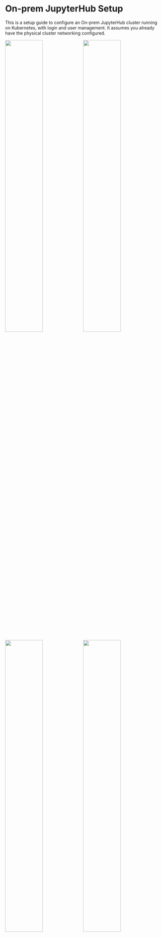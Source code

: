 # On-prem JupyterHub Setup

This is a setup guide to configure an On-prem JupyterHub cluster running on Kubernetes, with login and user management. It assumes you already have the physical cluster networking configured. 

<img src="images/login.png" width=49%> <img src="images/moodle.png" width=49%>

<img src="images/spawner.png" width=49%> <img src="images/jupyter.png" width=49%>

## System Architecture

<img src="images/system_diagram.jpg" width=50%>

* [Kubernetes](https://kubernetes.io/) provides the underlying infrastructure
* [Moodle](https://moodle.org/) provides user management (geared towards schools) and OAuth authentication service
* [JupyterHub](https://jupyter.org/hub) provides a multi-user environment for Jupyter servers
* Dedicated NFS Server provides pods with persistent storage

This design assumes the Kubernetes cluster's physical network is isolated, with a proxy node used to provide a single entrypoint into the cluster. [Nginx](https://nginx.org/en/) is used on this proxy node to provide the following proxies so that external users can access the cluster via `proxy-ip`, the external IP address of the proxy node. 

* `proxy-ip:80` -> JupyterHub
* `proxy-ip:5050` -> Moodle

This is important as this will be part of the OAuth configuration (e.g. callback URL).

## Provisioning a new node

This section needs to be run on **every** new node prior to setting up the Kubernetes cluster.

1. Install Ubuntu 18.04 LTS
2. Run commands below:

```shell
sudo su root
# as root user
apt-get update && apt-get install -y curl
# baller one liner move
export NODE_SETUP_SCRIPT=https://raw.githubusercontent.com/NVAITC/onprem-gpu-cluster-setup/master/setup_node.sh
curl $NODE_SETUP_SCRIPT | bash
# system will automatically reboot after done
```

**Post Install for GPU Nodes**

After system reboot, perform the follow step to set the default container runtime to the NVIDIA Container Runtime and allow your default user to use Docker without `sudo`:

```shell
sudo usermod -aG docker $USER
sudo nano /etc/docker/daemon.json
```

Modify your file to look something like this:

```json
{
    "default-runtime": "nvidia",
    "runtimes": {
        "nvidia": {
            "path": "nvidia-container-runtime",
            "runtimeArgs": []
        }
    }
}
```

Do `sudo pkill -SIGHUP dockerd` to restart the Docker daemon.

## Deploy Kubernetes Cluster

This section will deploy Kubernetes on the master node, and then provide you with the command to run on each worker node in order to join the Kubernetes cluster.

Reference: https://kubernetes.io/docs/setup/production-environment/tools/kubeadm/create-cluster-kubeadm/

**Part 1: Master Node**

```shell
sudo kubeadm init --pod-network-cidr=10.244.0.0/16

mkdir -p $HOME/.kube
sudo cp -i /etc/kubernetes/admin.conf $HOME/.kube/config
sudo chown $(id -u):$(id -g) $HOME/.kube/config

# you might want to check for an updated Flannel:
# https://kubernetes.io/docs/setup/production-environment/tools/kubeadm/create-cluster-kubeadm/#pod-network

kubectl apply -f https://raw.githubusercontent.com/coreos/flannel/2140ac876ef134e0ed5af15c65e414cf26827915/Documentation/kube-flannel.yml

# allow pods to schedule on master
kubectl taint nodes --all node-role.kubernetes.io/master-

# check pods to make sure all running
kubectl get pods --all-namespaces
```

**Optional: deploy Kubernetes Dashboard**

```shell
kubectl apply -f https://raw.githubusercontent.com/kubernetes/dashboard/v2.0.0-beta8/aio/deploy/recommended.yaml
```

For setup instructions, see: https://github.com/kubernetes/dashboard/wiki/Creating-sample-user


**Part 2: Other Nodes**

Run the join command (**included in output of `kubeadm init`** in the previous section).

Run `kubectl get nodes` as a sanity check. Every node should be in `Ready` state within 60s.

**Post Install**

Deploy NVIDIA device plugin:

```shell
kubectl create -f https://raw.githubusercontent.com/NVIDIA/k8s-device-plugin/1.0.0-beta4/nvidia-device-plugin.yml
```

You can check for a newer version of the plugin [here](https://github.com/NVIDIA/k8s-device-plugin#enabling-gpu-support-in-kubernetes).

Within 60s, the GPUs should be visible to Kubernetes. You can run the follow command to check:

```shell
kubectl get nodes -o=custom-columns=NAME:.metadata.name,GPUs:.status.capacity.'nvidia\.com/gpu'
```

## Install and Initialize Helm

Before following the instructions, you can check for the latest version of Helm [here](https://github.com/helm/helm/releases). The instructions below work for Helm 3.x and not 2.x!

```shell
wget https://get.helm.sh/helm-v3.0.2-linux-amd64.tar.gz
tar -xvf helm-v3.0.2-linux-amd64.tar.gz linux-amd64/
chmod +x linux-amd64/helm
sudo mv linux-amd64/helm /usr/local/bin/helm

# initialize Helm

helm repo add stable https://kubernetes-charts.storage.googleapis.com/
helm repo update
```

## Deploy Storage Backend

In this section, you will deploy a NFS server if you don't already have one, and create the Kubernetes `nfs-client-provisoner` in order to access the NFS server from Kubernetes. This step is very important as any pods that requires persistent state (e.g. databases, user files etc.) will need this storage backend.

### Setting up an NFS Server

You will need an NFS storage server. This will **not** be managed by Kubernetes, but can run on one of your Kubernetes nodes. 

If you are using a hard-disk array, you should use RAID 5, which gives you reasonable redundancy, good read speeds but relatively lousier write speeds. We prioritise read speeds as these could be a bottleneck during training. If using a hardware RAID card, be sure to enable the controller cache.

This is a simple procedure, you can follow guides online such as [this one](https://vitux.com/install-nfs-server-and-client-on-ubuntu/). Take note of your NFS server's IP address and **system path** to your NFS share, e.g. `/mnt/RAID/`. However, there are a few configuration details you need to take note of:

```
/mnt/RAID/    10.12.0.0/16(rw,async,no_subtree_check,no_root_squash)
```

* Whitelisted IP address should be that of your physical nodes
* Add `async` for better performance at the cost of possible data corruption if the server reboots while still holding unwritten data in its caches
* `no_root_squash` is (unfortunately) needed since some containers will otherwise not be able to write their attached volumes since they run as `root`

### Install `nfs-client-provisioner`

This will create a Kubernetes [`StorageClass`](https://kubernetes.io/docs/concepts/storage/storage-classes/) for Pods to use to create persistent volumes (via [`PersistentVolume`](https://kubernetes.io/docs/concepts/storage/persistent-volumes/)).

**More Info**

* https://github.com/helm/charts/tree/master/stable/nfs-client-provisioner
* https://www.kubeflow.org/docs/use-cases/kubeflow-on-multinode-cluster/

```shell
# replace with NFS Server IP Address
export NFS_IP=192.168.X.X
export NFS_PATH=/mnt/RAID

helm install \
  --set nfs.server=$NFS_IP \
  --set nfs.path=$NFS_PATH \
  --set storageClass.name=nfs \
  --set storageClass.defaultClass=true \
  stable/nfs-client-provisioner
```

**Sanity Check**

```shell
kubectl get storageclass -n kubeflow
```

## Deploy Moodle

**Part 1: Install Moodle**

Moodle is a LMS (learning management system). We are using Moodle as the authentication service because Moodle is a mature platform that provides bulk user management features suitable for educational institutions. We will be deploying Moodle on Kubernetes with a Helm chart with default settings. 

For more information on the helm chart, see [helm/charts/tree/master/stable/moodle](https://github.com/helm/charts/tree/master/stable/moodle).

```shell
export MOODLE_ADMIN=admin
export MOODLE_PASSWORD=password
helm install \
  --set moodleUsername=$MOODLE_ADMIN,moodlePassword=$MOODLE_PASSWORD,metrics.enabled=true,resources.requests.cpu=2,resources.requests.memory=2Gi,mariadb.requests.resources.cpu=2,mariadb.requests.resources.memory=2Gi moodle stable/moodle \
  moodle stable/moodle
```

After a while, Moodle will start up. Run `kubectl get pods` to check.

**Part 2: Install OAuth Plugin**

Reference: https://github.com/jupyterhub/oauthenticator#moodle-setup

Install the Moodle OAuth plugin:

1. Download: https://github.com/projectestac/moodle-local_oauth/archive/master.zip
2. Install by uploading the zip file at `Site administration > Plugins > Install plugins`
3. Head over to `Site administration > Server > OAuth provider settings > Add new client` 



## JupyterHub Setup

Reference: [zero-to-jupyterhub](https://zero-to-jupyterhub.readthedocs.io/en/latest/)

Create a config file `jh-config.yaml`. Below is a template you can follow:

```yaml
hub:
  extraEnv:
    OAUTH2_AUTHORIZE_URL: http://proxy-ip:5050/local/oauth/login.php?client_id=jupyterhub&response_type=code
  extraConfig:
        announcementConfig: |
          c.JupyterHub.template_vars = {"announcement": "New here? <a href='#'>Get help here</a>"}
proxy:
  secretToken: # generate this with `openssl rand -hex 32`
auth:
  type: custom
  custom:
    className: oauthenticator.generic.GenericOAuthenticator
    config:
      login_service: "SUTD ID"
      client_id: "jupyterhub"
      client_secret: "secret-key"
      oauth_callback_url: "http://proxy-ip/hub/oauth_callback"
      token_url: "http://proxy-ip:5050/local/oauth/token.php"
      userdata_url: "http://proxy-ip:5050/local/oauth/user_info.php"
      userdata_method: "GET"
      extra_params: {"scope":"user_info","client_id":"jupyterhub","client_secret":"secret-key"}
  admin:
    users:
      - gpuadmin
    access: true
singleuser:
  profileList:
    - display_name: "sutd.gpu.1xlarge"
      description: "1 GPU, 8 cores and 32GB RAM. The <code>nvaitc/ai-lab</code> image provides TensorFlow, PyTorch and various data science packages, VS Code and a virtual desktop."
      kubespawner_override:
        image: nvaitc/ai-lab:20.01-vnc
        extra_resource_limits:
          nvidia.com/gpu: "1"
      default: true
    - display_name: "sutd.cpu.1xlarge"
      description: "8 cores and 32GB RAM. The <code>jupyter/datascience-notebook</code> image provides various Python data science packages."
      kubespawner_override:
        image: jupyter/datascience-notebook:latest
  storage:
    extraVolumes:
      - name: shm-volume
        emptyDir:
          medium: Memory
    extraVolumeMounts:
      - name: shm-volume
        mountPath: /dev/shm
  extraEnv:
    JUPYTER_ENABLE_LAB: "yes"
  memory:
    limit: 32G
    guarantee: 16G
  cpu:
    limit: 16
    guarantee: 4
  networkPolicy:
    enabled: true
    egress:
      - ports:
          - port: 53
            protocol: UDP
      - ports:
          - port: 80
            protocol: TCP
      - ports:
          - port: 443
            protocol: TCP
cull:
  enabled: true
  timeout: 7200
  every: 360
```

You'll need Helm (already configured in the previous step). Check for the latest release of the JupyterHub helm chart (version of Helm chart is not version of JupyterHub!) at this [link](https://jupyterhub.github.io/helm-chart/). Replace the env variable `RELEASE` with the version of the Helm chart that you desire.

```shell
helm repo add jupyterhub https://jupyterhub.github.io/helm-chart/
helm repo update

export RELEASE=0.9.0-beta.3

helm upgrade --install jhub jupyterhub/jupyterhub \
  --version=$RELEASE \
  --values jh-config.yaml
```

After the Helm chart is applied, you will see some output.

Use `kubectl get pods` to check and see if all the pods are running:

```
NAME                                                    READY   STATUS    RESTARTS   AGE
hub-7c57d4c987-tpzd7                                    1/1     Running   0          39s
moodle-85db564ccb-6mwrb                                 2/2     Running   0          4m44s
moodle-mariadb-0                                        1/1     Running   0          4m43s
proxy-5f7c857cd9-djrrx                                  1/1     Running   0          39s
wistful-jackal-nfs-client-provisioner-8c6b99c9f-24cdr   1/1     Running   0          5m46s
```

## Expose Ports

We will expose the relevant services via `NodePort` services since `LoadBalancer` services are geared towards managed cloud services. 

Check the services running with `kubectl get services`:

```
NAME             TYPE           CLUSTER-IP       EXTERNAL-IP   PORT(S)                      AGE
hub              ClusterIP      10.104.13.35     <none>        8081/TCP                     90s
kubernetes       ClusterIP      10.96.0.1        <none>        443/TCP                      20m
moodle           LoadBalancer   10.109.72.235    <pending>     80:31614/TCP,443:30718/TCP   5m35s
moodle-mariadb   ClusterIP      10.105.174.183   <none>        3306/TCP                     5m35s
proxy-api        ClusterIP      10.102.6.196     <none>        8001/TCP                     90s
proxy-public     LoadBalancer   10.110.167.173   <pending>     80:31895/TCP,443:30922/TCP   90s
```

Expose `moodle` and `proxy-public`.

```shell
kubectl expose service/moodle --type=NodePort --name=moodle-service
kubectl expose service/proxy-public --type=NodePort --name=jh-service
```

Run `kubectl get services | grep NodePort` again to see which are the exposed NodePorts:

```
jh-service       NodePort       10.106.50.222    <none>        80:31626/TCP,443:30301/TCP   38s
moodle-service   NodePort       10.107.36.166    <none>        80:30670/TCP,443:32038/TCP   41s
```

In this case, JupyterHub is exposed at port `31626` and Moodle at port `30670`.

## Set up Nginx Proxy

Now, let's set up the Nginx proxy. 

```shell
sudo apt install nginx -y
```

**Modify Nginx config**

```shell
sudo nano /etc/nginx/sites-enabled/default
```

Modify the file to look like this. In particular, modify the `proxy_pass` fields accordingly.

```
server {
        listen 80 default_server;
        listen [::]:80 default_server;

        server_name _;

        location / {
                proxy_pass http://localhost:31895;
                proxy_set_header X-Real-IP $remote_addr;
                proxy_set_header Host $http_host;
                proxy_http_version 1.1;
                proxy_set_header Upgrade $http_upgrade;
                proxy_set_header Connection "upgrade";
        }
}

server {
        listen 5050 default_server;
        listen [::]:5050 default_server;

        server_name moodle;

        location / {
                proxy_pass http://localhost:30670;
                proxy_set_header X-Real-IP $remote_addr;
                proxy_set_header Host $http_host;
                proxy_http_version 1.1;
                proxy_set_header Upgrade $http_upgrade;
                proxy_set_header Connection "upgrade";
        }
}
```

This Nginx configuration will create the following proxy:

* `proxy-ip:80` -> JupyterHub
* `proxy-ip:5050` -> Moodle

## Finishing Steps

* Configure Moodle users
* Monitoring

